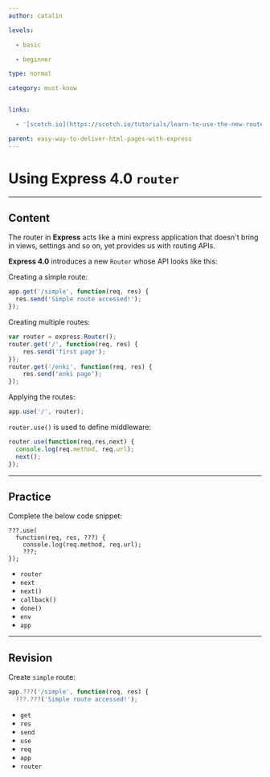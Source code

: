 ```yaml
---
author: catalin

levels:

  - basic

  - beginner

type: normal

category: must-know


links:

  - '[scotch.io](https://scotch.io/tutorials/learn-to-use-the-new-router-in-expressjs-4){website}'

parent: easy-way-to-deliver-html-pages-with-express
---
```


# Using **Express 4.0** `router`

---
## Content

The router in **Express** acts like a mini express application that doesn't bring in views, settings and so on, yet provides us with routing APIs.


 **Express 4.0** introduces a new `Router` whose API looks like this:

Creating a simple route:

```javascript
app.get('/simple', function(req, res) {
  res.send('Simple route accessed!');
});
```
Creating multiple routes:
```javascript
var router = express.Router();
router.get('/', function(req, res) {
    res.send('first page');  
});
router.get('/enki', function(req, res) {
    res.send('enki page'); 
});

```
Applying the routes:
```javascript
app.use('/', router);
```

`router.use()` is used to define middleware:
```javascript
router.use(function(req,res,next) {
  console.log(req.method, req.url);
  next();
});

```

---
## Practice

Complete the below code snippet:

```
???.use(
  function(req, res, ???) { 
    console.log(req.method, req.url); 
    ???; 
}); 
```

* `router` 
* `next` 
* `next()` 
* `callback()` 
* `done()`  
* `env` 
* `app`

---
## Revision

Create `simple` route:
```javascript
app.???('/simple', function(req, res) {
  ???.???('Simple route accessed!');
```

* `get`
* `res`
* `send`
* `use`
* `req`
* `app`
* `router`

